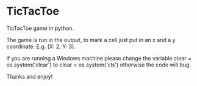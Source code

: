 # TicTacToe
TicTacToe game in python.

The game is run in the output, to mark a cell just put in an x and a y coordinate. E.g. (X: 2, Y: 3).

If you are running a Windows machine please change the variable clear = os.system('clear') to clear = os.system('cls')
otherwise the code will bug.

Thanks and enjoy!
